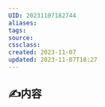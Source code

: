 ```yaml
---
UID: 20231107182744
aliases: 
tags: 
source: 
cssclass: 
created: 2023-11-07
updated: 2023-11-07T18:27
---
```


## ✍内容


